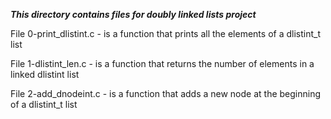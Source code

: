 ***This directory contains files for doubly linked lists project***

File 0-print_dlistint.c - is a function that prints all the elements of a dlistint_t list <br>

File 1-dlistint_len.c - is a function that returns the number of elements in a linked dlistint list <br>

File 2-add_dnodeint.c -  is a function that adds a new node at the beginning of a dlistint_t list <br>


